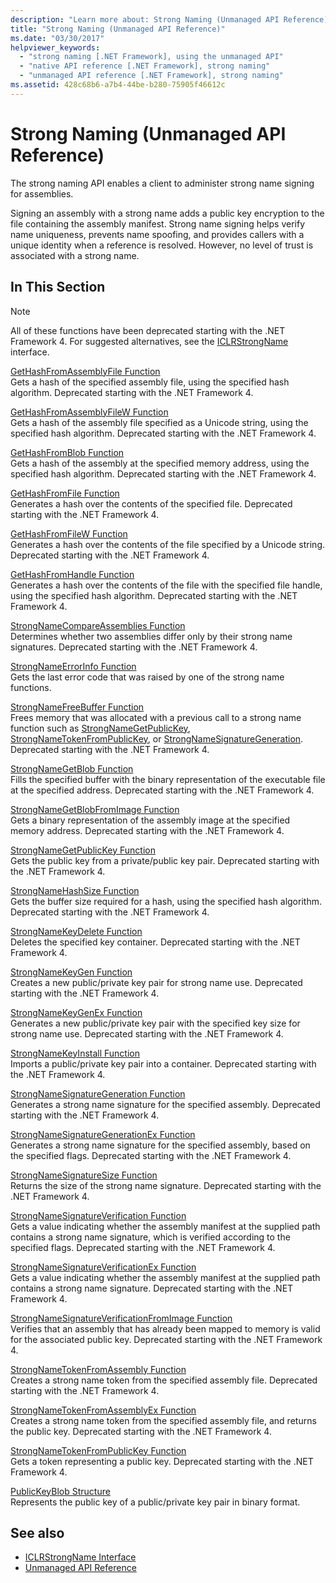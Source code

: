 ```yaml
---
description: "Learn more about: Strong Naming (Unmanaged API Reference)"
title: "Strong Naming (Unmanaged API Reference)"
ms.date: "03/30/2017"
helpviewer_keywords: 
  - "strong naming [.NET Framework], using the unmanaged API"
  - "native API reference [.NET Framework], strong naming"
  - "unmanaged API reference [.NET Framework], strong naming"
ms.assetid: 428c68b6-a7b4-44be-b280-75905f46612c
---
```

# Strong Naming (Unmanaged API Reference)

The strong naming API enables a client to administer strong name signing for assemblies.  
  
 Signing an assembly with a strong name adds a public key encryption to the file containing the assembly manifest. Strong name signing helps verify name uniqueness, prevents name spoofing, and provides callers with a unique identity when a reference is resolved. However, no level of trust is associated with a strong name.  
  
## In This Section  
  
> [!NOTE]
> All of these functions have been deprecated starting with the .NET Framework 4. For suggested alternatives, see the [ICLRStrongName](../hosting/iclrstrongname-interface.md) interface.  
  
 [GetHashFromAssemblyFile Function](gethashfromassemblyfile-function.md)  
 Gets a hash of the specified assembly file, using the specified hash algorithm. Deprecated starting with the .NET Framework 4.  
  
 [GetHashFromAssemblyFileW Function](gethashfromassemblyfilew-function.md)  
 Gets a hash of the assembly file specified as a Unicode string, using the specified hash algorithm. Deprecated starting with the .NET Framework 4.  
  
 [GetHashFromBlob Function](gethashfromblob-function.md)  
 Gets a hash of the assembly at the specified memory address, using the specified hash algorithm. Deprecated starting with the .NET Framework 4.  
  
 [GetHashFromFile Function](gethashfromfile-function.md)  
 Generates a hash over the contents of the specified file.  Deprecated starting with the .NET Framework 4.  
  
 [GetHashFromFileW Function](gethashfromfilew-function.md)  
 Generates a hash over the contents of the file specified by a Unicode string. Deprecated starting with the .NET Framework 4.  
  
 [GetHashFromHandle Function](gethashfromhandle-function.md)  
 Generates a hash over the contents of the file with the specified file handle, using the specified hash algorithm.  Deprecated starting with the .NET Framework 4.  
  
 [StrongNameCompareAssemblies Function](strongnamecompareassemblies-function.md)  
 Determines whether two assemblies differ only by their strong name signatures. Deprecated starting with the .NET Framework 4.  
  
 [StrongNameErrorInfo Function](strongnameerrorinfo-function.md)  
 Gets the last error code that was raised by one of the strong name functions.  
  
 [StrongNameFreeBuffer Function](strongnamefreebuffer-function.md)  
 Frees memory that was allocated with a previous call to a strong name function such as [StrongNameGetPublicKey](strongnamegetpublickey-function.md), [StrongNameTokenFromPublicKey](strongnametokenfrompublickey-function.md), or [StrongNameSignatureGeneration](strongnamesignaturegeneration-function.md).   Deprecated starting with the .NET Framework 4.  
  
 [StrongNameGetBlob Function](strongnamegetblob-function.md)  
 Fills the specified buffer with the binary representation of the executable file at the specified address. Deprecated starting with the .NET Framework 4.  
  
 [StrongNameGetBlobFromImage Function](strongnamegetblobfromimage-function.md)  
 Gets a binary representation of the assembly image at the specified memory address. Deprecated starting with the .NET Framework 4.  
  
 [StrongNameGetPublicKey Function](strongnamegetpublickey-function.md)  
 Gets the public key from a private/public key pair. Deprecated starting with the .NET Framework 4.  
  
 [StrongNameHashSize Function](strongnamehashsize-function.md)  
 Gets the buffer size required for a hash, using the specified hash algorithm.  Deprecated starting with the .NET Framework 4.  
  
 [StrongNameKeyDelete Function](strongnamekeydelete-function.md)  
 Deletes the specified key container. Deprecated starting with the .NET Framework 4.  
  
 [StrongNameKeyGen Function](strongnamekeygen-function.md)  
 Creates a new public/private key pair for strong name use.  Deprecated starting with the .NET Framework 4.  
  
 [StrongNameKeyGenEx Function](strongnamekeygenex-function.md)  
 Generates a new public/private key pair with the specified key size for strong name use. Deprecated starting with the .NET Framework 4.  
  
 [StrongNameKeyInstall Function](strongnamekeyinstall-function.md)  
 Imports a public/private key pair into a container.  Deprecated starting with the .NET Framework 4.  
  
 [StrongNameSignatureGeneration Function](strongnamesignaturegeneration-function.md)  
 Generates a strong name signature for the specified assembly.   Deprecated starting with the .NET Framework 4.  
  
 [StrongNameSignatureGenerationEx Function](strongnamesignaturegenerationex-function.md)  
 Generates a strong name signature for the specified assembly, based on the specified flags.    Deprecated starting with the .NET Framework 4.  
  
 [StrongNameSignatureSize Function](strongnamesignaturesize-function.md)  
 Returns the size of the strong name signature. Deprecated starting with the .NET Framework 4.  
  
 [StrongNameSignatureVerification Function](strongnamesignatureverification-function.md)  
 Gets a value indicating whether the assembly manifest at the supplied path contains a strong name signature, which is verified according to the specified flags. Deprecated starting with the .NET Framework 4.  
  
 [StrongNameSignatureVerificationEx Function](strongnamesignatureverificationex-function.md)  
 Gets a value indicating whether the assembly manifest at the supplied path contains a strong name signature.  Deprecated starting with the .NET Framework 4.  
  
 [StrongNameSignatureVerificationFromImage Function](strongnamesignatureverificationfromimage-function.md)  
 Verifies that an assembly that has already been mapped to memory is valid for the associated public key. Deprecated starting with the .NET Framework 4.  
  
 [StrongNameTokenFromAssembly Function](strongnametokenfromassembly-function.md)  
 Creates a strong name token from the specified assembly file.  Deprecated starting with the .NET Framework 4.  
  
 [StrongNameTokenFromAssemblyEx Function](strongnametokenfromassemblyex-function.md)  
 Creates a strong name token from the specified assembly file, and returns the public key. Deprecated starting with the .NET Framework 4.  
  
 [StrongNameTokenFromPublicKey Function](strongnametokenfrompublickey-function.md)  
 Gets a token representing a public key. Deprecated starting with the .NET Framework 4.  
  
 [PublicKeyBlob Structure](publickeyblob-structure.md)  
 Represents the public key of a public/private key pair in binary format.  
  
## See also

- [ICLRStrongName Interface](../hosting/iclrstrongname-interface.md)
- [Unmanaged API Reference](../index.md)
